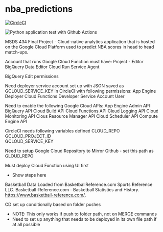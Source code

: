 # nba_predictions
[![CircleCI](https://circleci.com/gh/cwilbar04/nba-predictions.svg?style=shield)](https://circleci.com/gh/cwilbar04/nba-predictions)

![Python application test with Github Actions](https://github.com/cwilbar04/nba-predictions/workflows/Python%20application%20test%20with%20Github%20Actions/badge.svg)


MSDS 434 Final Project - Cloud-native analytics application that is hosted on the Google Cloud Platform used to predict NBA scores in head to head match-ups.

Account that runs Google Cloud Function must have: 
  Project - Editor 
  BigQuery Data Editor 
  Cloud Run Service Agent

  BigQuery Edit permissions

Need deployer service account set up with JSON saved as GCLOUD_SERVICE_KEY in CircleCI with following permissions:
  App Engine Deployer
  Cloud Functions Developer
  Service Account User

Need to enable the following Google Cloud APIs:
App Engine Admin API
BigQuery API
Cloud Build API
Cloud Functions API
Cloud Logging API
Cloud Monitoring API
Clous Resource Manager API
Cloud Scheduler API
Compute Engine API

CircleCI needs following variables defined
CLOUD_REPO	
GCLOUD_PROJECT_ID	
GCLOUD_SERVICE_KEY

Need to setup Google Cloud Repository to Mirror Github - set this path as GLOUD_REPO

Must deploy Cloud Function using UI first
  - Show steps here

Basketball Data Loaded from BasketballReference.com 
Sports Reference LLC. Basketball-Reference.com - Basketball Statistics and History. https://www.basketball-reference.com/.

CD set up conditionally based on folder pushes
  - NOTE: This only works if push to folder path, not on MERGE commands
  - Need to set up anything that needs to be deployed in its own file path if at all possible